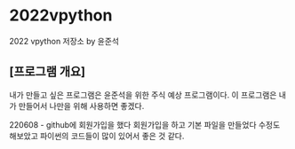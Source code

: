 # 2022vpython
2022 vpython 저장소 by 윤준석
## [프로그램 개요]
내가 만들고 싶은 프로그램은 윤준석을 위한 주식 예상 프로그램이다. 이 프로그램은 내가 만들어서 나만을 위해 사용하면 좋겠다.


220608 - github에 회원가입을 했다
회원가입을 하고 기본 파일을 만들었다
수정도 해보았고 파이썬의 코드들이 많이 있어서 좋은 것 같다.

